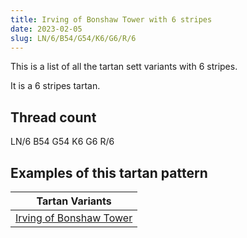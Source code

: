 ```yaml
---
title: Irving of Bonshaw Tower with 6 stripes
date: 2023-02-05
slug: LN/6/B54/G54/K6/G6/R/6
---
```

This is a list of all the tartan sett variants with 6 stripes.

It is a 6 stripes tartan.


## Thread count
LN/6 B54 G54 K6 G6 R/6

## Examples of this tartan pattern

| Tartan Variants |
|---------------|
| [Irving of Bonshaw Tower](/variants/ln/6/b54/g54/k6/g6/r/6-b304080-g008000-k000000-lne0e0e0-rc00000)||
